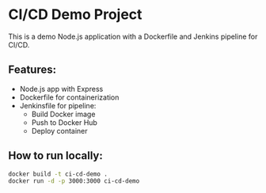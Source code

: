 # CI/CD Demo Project

This is a demo Node.js application with a Dockerfile and Jenkins pipeline for CI/CD.

## Features:
- Node.js app with Express
- Dockerfile for containerization
- Jenkinsfile for pipeline:
  - Build Docker image
  - Push to Docker Hub
  - Deploy container

## How to run locally:
```bash
docker build -t ci-cd-demo .
docker run -d -p 3000:3000 ci-cd-demo
```
